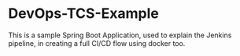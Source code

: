 # DevOps-TCS-Example
This is a sample Spring Boot Application, used to explain the Jenkins pipeline, in creating a full CI/CD flow using docker too.
